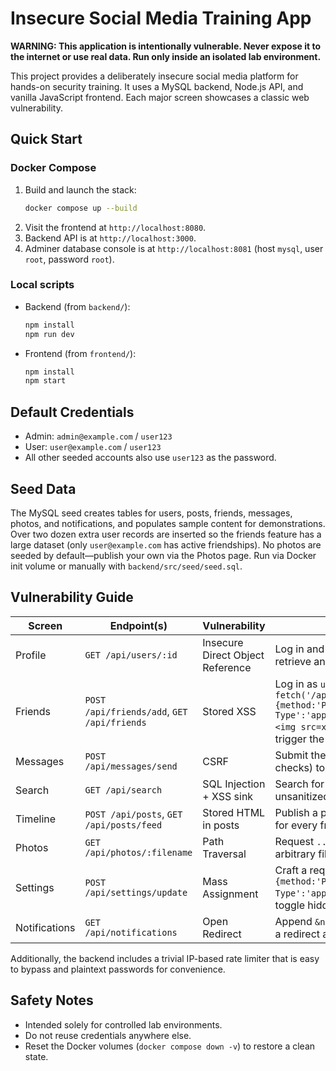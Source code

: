 # Insecure Social Media Training App

**WARNING: This application is intentionally vulnerable. Never expose it to the internet or use real data. Run only inside an isolated lab environment.**

This project provides a deliberately insecure social media platform for hands-on security training. It uses a MySQL backend, Node.js API, and vanilla JavaScript frontend. Each major screen showcases a classic web vulnerability.

## Quick Start

### Docker Compose

1. Build and launch the stack:
   ```bash
   docker compose up --build
   ```
2. Visit the frontend at `http://localhost:8080`.
3. Backend API is at `http://localhost:3000`.
4. Adminer database console is at `http://localhost:8081` (host `mysql`, user `root`, password `root`).

### Local scripts

- Backend (from `backend/`):
  ```bash
  npm install
  npm run dev
  ```
- Frontend (from `frontend/`):
  ```bash
  npm install
  npm start
  ```

## Default Credentials

- Admin: `admin@example.com` / `user123`
- User: `user@example.com` / `user123`
- All other seeded accounts also use `user123` as the password.

## Seed Data

The MySQL seed creates tables for users, posts, friends, messages, photos, and notifications, and populates sample content for demonstrations. Over two dozen extra user records are inserted so the friends feature has a large dataset (only `user@example.com` has active friendships). No photos are seeded by default—publish your own via the Photos page. Run via Docker init volume or manually with `backend/src/seed/seed.sql`.

## Vulnerability Guide

| Screen | Endpoint(s) | Vulnerability | How to Reproduce |
| --- | --- | --- | --- |
| Profile | `GET /api/users/:id` | Insecure Direct Object Reference | Log in and call the profile API manually (e.g., `fetch('/api/users/1')`) to retrieve any account without authorization checks. |
| Friends | `POST /api/friends/add`, `GET /api/friends` | Stored XSS | Log in as `user@example.com`, open the browser console, and run `fetch('/api/friends/add', {method:'POST',credentials:'include',headers:{'Content-Type':'application/json'},body:JSON.stringify({friendId:3,nickname:"<img src=x onerror=alert('xss')>"})})`, then refresh the Friends view to trigger the payload. |
| Messages | `POST /api/messages/send` | CSRF | Submit the form or craft a cross-site POST (no token or same-site checks) to send messages from the victim. |
| Search | `GET /api/search` | SQL Injection + XSS sink | Search for `' OR 1=1 --` to dump all users. Returned HTML renders unsanitized. |
| Timeline | `POST /api/posts`, `GET /api/posts/feed` | Stored HTML in posts | Publish a post containing `<img src=x onerror=alert(1)>` and it will render for every friend. |
| Photos | `GET /api/photos/:filename` | Path Traversal | Request `../../../../etc/passwd` (if present) or other paths to read arbitrary files within the container. |
| Settings | `POST /api/settings/update` | Mass Assignment | Craft a request such as `fetch('/api/settings/update', {method:'POST',credentials:'include',headers:{'Content-Type':'application/json'},body:JSON.stringify({ blocked: 1 })})` to toggle hidden fields the UI never exposes. |
| Notifications | `GET /api/notifications` | Open Redirect | Append `&next=https://example.com` to the URL (or login request) to force a redirect after login. |

Additionally, the backend includes a trivial IP-based rate limiter that is easy to bypass and plaintext passwords for convenience.

## Safety Notes

- Intended solely for controlled lab environments.
- Do not reuse credentials anywhere else.
- Reset the Docker volumes (`docker compose down -v`) to restore a clean state.
